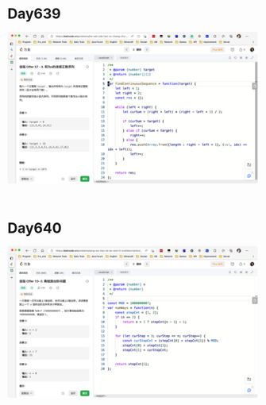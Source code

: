 # Day639

![day639](2304img.assets/day639.png)

&nbsp;

# Day640

![day640](2304img.assets/day640.png)